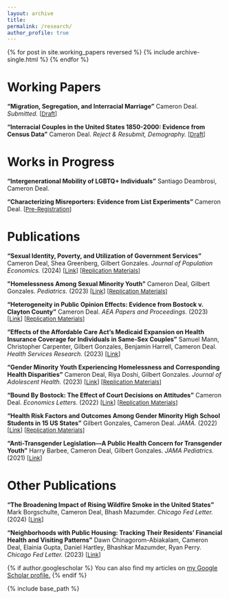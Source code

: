 ```yaml
---
layout: archive
title: 
permalink: /research/
author_profile: true
---
```


{% for post in site.working_papers reversed %}
  {% include archive-single.html %}
{% endfor %}
# Working Papers

**“Migration, Segregation, and Interracial Marriage”** Cameron Deal. *Submitted.*
<span style="font-size:10pt;">[[Draft](https://cameron-deal.github.io//files/deal_interracial_121924.pdf)]</span>

**“Interracial Couples in the United States 1850-2000: Evidence from Census Data”** Cameron Deal. *Reject & Resubmit, Demography.*
<span style="font-size:10pt;">[[Draft](https://cameron-deal.github.io//files/deal_laws.pdf)]</span>

# Works in Progress

**“Intergenerational Mobility of LGBTQ+ Individuals”** Santiago Deambrosi, Cameron Deal.

**“Characterizing Misreporters: Evidence from List Experiments”** Cameron Deal. 
<span style="font-size:10pt;">[[Pre-Registration](https://www.socialscienceregistry.org/trials/16555)]</span>

# Publications

**“Sexual Identity, Poverty, and Utilization of Government Services”** Cameron Deal, Shea Greenberg,
Gilbert Gonzales. *Journal of Population Economics.* (2024) <span style="font-size:10pt;">[[Link](https://doi.org/10.1007/s00148-024-01031-w)] [[Replication Materials](https://dataverse.harvard.edu/dataset.xhtml?persistentId=doi:10.7910/DVN/7Y0T6K)]</span>

**"Homelessness Among Sexual Minority Youth”** Cameron Deal, Gilbert Gonzales. *Pediatrics.* (2023) <span style="font-size:10pt;">[[Link](https://doi.org/10.1542/peds.2023-062227)] [[Replication Materials](https://dataverse.harvard.edu/dataset.xhtml?persistentId=doi:10.7910/DVN/3V03VM)]</span>

**“Heterogeneity in Public Opinion Effects: Evidence from Bostock v. Clayton County”** Cameron Deal. *AEA Papers and Proceedings.* (2023) <span style="font-size:10pt;">[[Link](https://doi.org/10.1257/pandp.20231055)] [[Replication Materials](https://dataverse.harvard.edu/dataset.xhtml?persistentId=doi:10.7910/DVN/IGXP7F)]</span>

**“Effects of the Affordable Care Act’s Medicaid Expansion on Health Insurance Coverage for Individuals in Same-Sex Couples”** Samuel Mann,
Christopher Carpenter, Gilbert Gonzales, Benjamin Harrell, Cameron Deal. *Health Services Research.* (2023) <span style="font-size:10pt;">[[Link](https://doi.org/10.1111/1475-6773.14128)] 

**“Gender Minority Youth Experiencing Homelessness and Corresponding Health Disparities”** Cameron Deal, Riya Doshi, Gilbert Gonzales. *Journal of Adolescent Health.* (2023) <span style="font-size:10pt;">[[Link](https://doi.org/10.1016/j.jadohealth.2022.11.229)] [[Replication Materials](https://dataverse.harvard.edu/dataset.xhtml?persistentId=doi:10.7910/DVN/WC3JAD)]</span>

**“Bound By Bostock: The Effect of Court Decisions on Attitudes”** Cameron Deal. *Economics Letters.* (2022) <span style="font-size:10pt;">[[Link](https://doi.org/10.1016/j.econlet.2022.110656)] [[Replication Materials](https://dataverse.harvard.edu/dataset.xhtml?persistentId=doi:10.7910/DVN/BX8SKI)]</span>

**“Health Risk Factors and Outcomes Among Gender Minority High School Students in 15 US States”** Gilbert Gonzales, Cameron Deal. *JAMA.* (2022) <span style="font-size:10pt;">[[Link](https://jamanetwork.com/journals/jama/fullarticle/2791237)] [[Replication Materials](https://dataverse.harvard.edu/dataset.xhtml?persistentId=doi:10.7910/DVN/UFGOS7)]</span>

**“Anti-Transgender Legislation—A Public Health Concern for Transgender Youth”** Harry Barbee, Cameron Deal, Gilbert Gonzales. *JAMA Pediatrics.* (2021) <span style="font-size:10pt;">[[Link](https://jamanetwork.com/journals/jamapediatrics/fullarticle/2786018)]</span>

# Other Publications

**“The Broadening Impact of Rising Wildfire Smoke in the United States”** Mark Borgschulte, Cameron Deal, Bhash Mazumder. *Chicago Fed Letter.* (2024) <span style="font-size:10pt;">[[Link](https://www.chicagofed.org/publications/chicago-fed-letter/2024/500)]</span>

**“Neighborhoods with Public Housing: Tracking Their Residents’ Financial Health and Visiting Patterns”** Dawn Chinagorom-Abiakalam, Cameron Deal, Elainia Gupta, Daniel Hartley, Bhashkar Mazumder, Ryan Perry. *Chicago Fed Letter.* (2023) <span style="font-size:10pt;">[[Link](https://www.chicagofed.org/publications/chicago-fed-letter/2023/488)]</span>






{% if author.googlescholar %}
  You can also find my articles on <u><a href="{{author.googlescholar}}">my Google Scholar profile</a>.</u>
{% endif %}

{% include base_path %}


